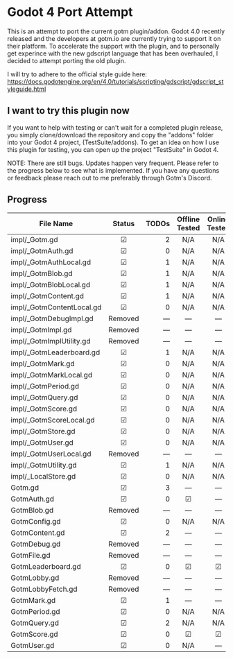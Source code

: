 # Godot 4 Port Attempt

This is an attempt to port the current gotm plugin/addon.
Godot 4.0 recently released and the developers at gotm.io are currently trying to support it on their platform.
To accelerate the support with the plugin, and to personally get experince with the new gdscript language that has been overhauled, I decided to attempt porting the old plugin.

I will try to adhere to the official style guide here: https://docs.godotengine.org/en/4.0/tutorials/scripting/gdscript/gdscript_styleguide.html


## I want to try this plugin now

If you want to help with testing or can't wait for a completed plugin release, you simply clone/download the repository and copy the "addons" folder into your Godot 4 project, (TestSuite/addons). To get an idea on how I use this plugin for testing, you can open up the project "TestSuite" in Godot 4.

NOTE: There are still bugs. Updates happen very frequent. Please refer to the progress below to see what is implemented. If you have any questions or feedback please reach out to me preferably through Gotm's Discord.


## Progress
| File Name                 | Status  | TODOs | Offline Tested | Online Tested | Unit Tested | Documentation | Reviewed |
| ------------------------- |:-------:| -----:|:--------------:|:-------------:|:-----------:|:-------------:|:--------:|
| impl/_Gotm.gd             | ☑      | 2     | N/A            | N/A           | —           | —             | —        |
| impl/_GotmAuth.gd         | ☑      | 0     | N/A            | N/A           | —           | —             | —        |
| impl/_GotmAuthLocal.gd    | ☑      | 1     | N/A            | N/A           | —           | —             | —        |
| impl/_GotmBlob.gd         | ☑      | 1     | N/A            | N/A           | —           | —             | —        |
| impl/_GotmBlobLocal.gd    | ☑      | 1     | N/A            | N/A           | —           | —             | —        |
| impl/_GotmContent.gd      | ☑      | 1     | N/A            | N/A           | —           | —             | —        |
| impl/_GotmContentLocal.gd | ☑      | 0     | N/A            | N/A           | —           | —             | —        |
| impl/_GotmDebugImpl.gd    | Removed | —     | —              | —             | —           | —             | —        |
| impl/_GotmImpl.gd         | Removed | —     | —              | —             | —           | —             | —        |
| impl/_GotmImplUtility.gd  | Removed | —     | —              | —             | —           | —             | —        |
| impl/_GotmLeaderboard.gd  | ☑      | 1     | N/A            | N/A           | —           | —             | —        |
| impl/_GotmMark.gd         | ☑      | 0     | N/A            | N/A           | —           | —             | —        |
| impl/_GotmMarkLocal.gd    | ☑      | 0     | N/A            | N/A           | —           | —             | —        |
| impl/_GotmPeriod.gd       | ☑      | 0     | N/A            | N/A           | —           | —             | —        |
| impl/_GotmQuery.gd        | ☑      | 0     | N/A            | N/A           | —           | —             | —        |
| impl/_GotmScore.gd        | ☑      | 0     | N/A            | N/A           | —           | —             | —        |
| impl/_GotmScoreLocal.gd   | ☑      | 0     | N/A            | N/A           | —           | —             | —        |
| impl/_GotmStore.gd        | ☑      | 0     | N/A            | N/A           | —           | —             | —        |
| impl/_GotmUser.gd         | ☑      | 0     | N/A            | N/A           | —           | —             | —        |
| impl/_GotmUserLocal.gd    | Removed | —     | —              | —             | —           | —             | —        |
| impl/_GotmUtility.gd      | ☑      | 1     | N/A            | N/A           | —           | —             | —        |
| impl/_LocalStore.gd       | ☑      | 0     | N/A            | N/A           | —           | —             | —        |
| Gotm.gd                   | ☑      | 3     | —              | —             | —           | —             | —        |
| GotmAuth.gd               | ☑      | 0     | ☑              | —             | —           | ☑            | —        |
| GotmBlob.gd               | Removed | —     | —              | —             | —           | —             | —        |
| GotmConfig.gd             | ☑      | 0     | N/A            | N/A           | —           | ☑             | —        |
| GotmContent.gd            | ☑      | 2     | —              | —             | —           | Some          | —        |
| GotmDebug.gd              | Removed | —     | —              | —             | —           | —             | —        |
| GotmFile.gd               | Removed | —     | —              | —             | —           | —             | —        |
| GotmLeaderboard.gd        | ☑      | 0     | ☑              | ☑            | —           | Some          | —        |
| GotmLobby.gd              | Removed | —     | —              | —             | —           | —             | —        |
| GotmLobbyFetch.gd         | Removed | —     | —              | —             | —           | —             | —        |
| GotmMark.gd               | ☑      | 1     | —              | —             | —           | Some          | —        |
| GotmPeriod.gd             | ☑      | 0     | N/A            | N/A           | —           | ☑             | —        |
| GotmQuery.gd              | ☑      | 2     | N/A            | N/A           | —           | ☑             | —        |
| GotmScore.gd              | ☑      | 0     | ☑              | ☑            | —           | Some          | —        |
| GotmUser.gd               | ☑      | 0     | N/A            | —             | —           | ☑             | —        |